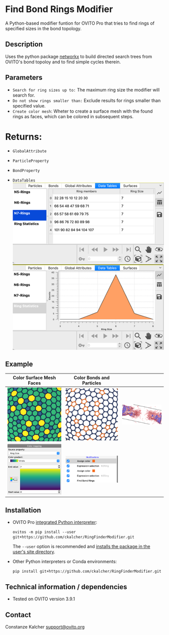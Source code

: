 # Find Bond Rings Modifier
A Python-based modifier funtion for OVITO Pro that tries to find rings of specified sizes in the bond topology.

## Description

Uses the python package [networkx](https://networkx.org) to build directed search trees from OVITO's bond topoloy and to find simple cycles therein.

## Parameters 

- `Search for ring sizes up to:` The maximum ring size the modifier will search for.
- `Do not show rings smaller than:` Exclude results for rings smaller than specified value.
- `Create color mesh`: Wheter to create a surface mesh with the found rings as faces, which can be colored in subsequent steps. 

# Returns:
- `GlobalAttribute`

- `ParticleProperty`

- `BondProperty`


- `DataTables`
![](./examples/DataInspector1.png)
![](./examples/DataInspector2.png)


## Example
| Color Surface Mesh Faces  | Color Bonds and Particles |    | 
|:-------:|:-------:|:--------:|
![](./examples/result1.png)|  ![](./examples/result2.png)|![](./examples/result3.jpg)|
![](./examples/SurfaceMeshColorMapping.png)| ![](./examples/Pipeline.png)|            |

## Installation
- OVITO Pro [integrated Python interpreter](https://docs.ovito.org/python/introduction/installation.html#ovito-pro-integrated-interpreter):
  ```
  ovitos -m pip install --user git+https://github.com/ckalcher/RingFinderModifier.git
  ``` 
  The `--user` option is recommended and [installs the package in the user's site directory](https://pip.pypa.io/en/stable/user_guide/#user-installs).

- Other Python interpreters or Conda environments:
  ```
  pip install git+https://github.com/ckalcher/RingFinderModifier.git
  ```

## Technical information / dependencies
- Tested on OVITO version 3.9.1

## Contact
Constanze Kalcher support@ovito.org
